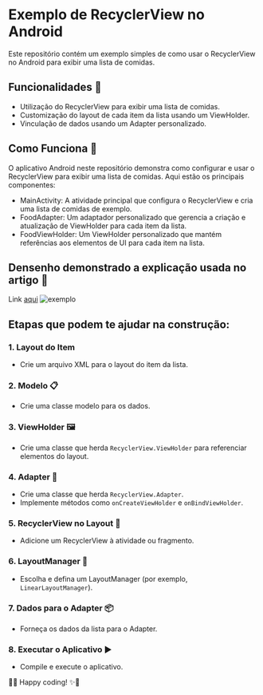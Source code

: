 # Exemplo de RecyclerView no Android

Este repositório contém um exemplo simples de como usar o RecyclerView no Android para exibir uma lista de comidas.

## Funcionalidades 🌟

- Utilização do RecyclerView para exibir uma lista de comidas.
- Customização do layout de cada item da lista usando um ViewHolder.
- Vinculação de dados usando um Adapter personalizado.

## Como Funciona 🤔

O aplicativo Android neste repositório demonstra como configurar e usar o RecyclerView para exibir uma lista de comidas. Aqui estão os principais componentes:

- MainActivity: A atividade principal que configura o RecyclerView e cria uma lista de comidas de exemplo.
- FoodAdapter: Um adaptador personalizado que gerencia a criação e atualização de ViewHolder para cada item da lista.
- FoodViewHolder: Um ViewHolder personalizado que mantém referências aos elementos de UI para cada item na lista.


## Densenho demonstrado a explicação usada no artigo 🎨

Link [aqui](#)
![exemplo](https://github.com/anabergerr/foodlist-example/assets/89489383/9a3fffa7-ee39-4980-9d5f-4661c5204e97)


## Etapas que podem te ajudar na construção:

### 1. Layout do Item
   - Crie um arquivo XML para o layout do item da lista.

### 2. Modelo 📋
   - Crie uma classe modelo para os dados.

### 3. ViewHolder 🖼️
   - Crie uma classe que herda `RecyclerView.ViewHolder` para referenciar elementos do layout.

### 4. Adapter 🔄
   - Crie uma classe que herda `RecyclerView.Adapter`.
   - Implemente métodos como `onCreateViewHolder` e `onBindViewHolder`.

### 5. RecyclerView no Layout 📱
   - Adicione um RecyclerView à atividade ou fragmento.

### 6. LayoutManager 🎨
   - Escolha e defina um LayoutManager (por exemplo, `LinearLayoutManager`).

### 7. Dados para o Adapter 📦
   - Forneça os dados da lista para o Adapter.

### 8. Executar o Aplicativo ▶️
   - Compile e execute o aplicativo.



  
🚀✨ Happy coding! ✨🚀
